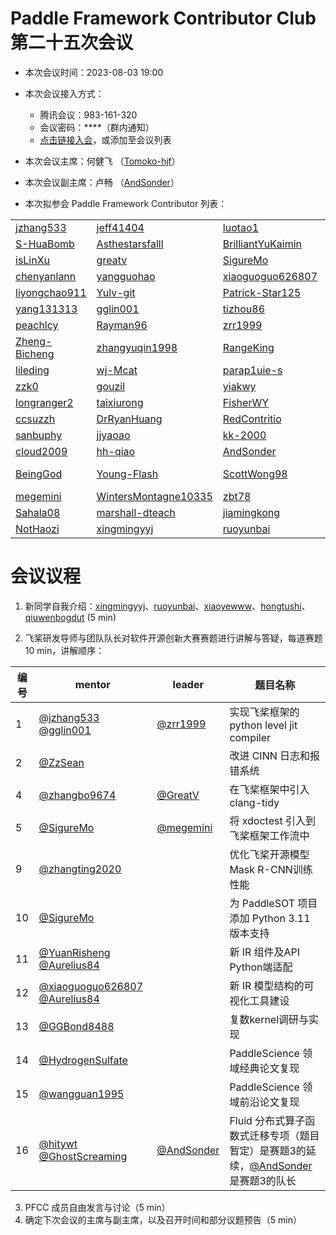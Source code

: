 # Paddle Framework Contributor Club 第二十五次会议

- 本次会议时间：2023-08-03 19:00

- 本次会议接入方式：

  - 腾讯会议：983-161-320
  - 会议密码：\*\*\*\*（群内通知）
  - [点击链接入会](https://meeting.tencent.com/dm/VojjLHgcOv2S)，或添加至会议列表

- 本次会议主席：何健飞 （[Tomoko-hjf](https://github.com/Tomoko-hjf)）

- 本次会议副主席：卢畅 （[AndSonder](https://github.com/AndSonder)）

- 本次拟参会 Paddle Framework Contributor 列表：

|                                                   |                                                                 |                                                           |                                                       |                                                     |                                                                     |
| ------------------------------------------------- | --------------------------------------------------------------- | --------------------------------------------------------- | ----------------------------------------------------- | --------------------------------------------------- | ------------------------------------------------------------------- |
| [jzhang533](https://github.com/jzhang533)         | [jeff41404](https://github.com/jeff41404)                       | [luotao1](https://github.com/luotao1)                     | [Ligoml](https://github.com/Ligoml)                   | [TCChenlong](https://github.com/TCChenlong)         | [guguguzi](https://github.com/guguguzi)                             |
| [S-HuaBomb](https://github.com/S-HuaBomb)         | [Asthestarsfalll](https://github.com/Asthestarsfalll)           | [BrilliantYuKaimin](https://github.com/BrilliantYuKaimin) | [Li-fAngyU](https://github.com/Li-fAngyU)             | [liqitong-a](https://github.com/liqitong-a)         | [unseenme](https://github.com/unseenme)                             |
| [isLinXu](https://github.com/isLinXu)             | [greatv](https://github.com/greatv)                             | [SigureMo](https://github.com/SigureMo)                   | [jinyouzhi](https://github.com/jinyouzhi)             | [gsq7474741](https://github.com/gsq7474741)         | [thunder95](https://github.com/thunder95)                           |
| [chenyanlann](https://github.com/chenyanlann)     | [yangguohao](https://github.com/yangguohao)                     | [xiaoguoguo626807](https://github.com/xiaoguoguo626807)   | [Liyulingyue](https://github.com/Liyulingyue)         | [GeYuYao-hub](https://github.com/GeYuYao-hub)       | [fuqianya](https://github.com/fuqianya)                             |
| [liyongchao911](https://github.com/liyongchao911) | [Yulv-git](https://github.com/Yulv-git)                         | [Patrick-Star125](https://github.com/Patrick-Star125)     | [nlp-zn](https://github.com/nlp-zn)                   | [OccupyMars2025](https://github.com/OccupyMars2025) | [OuyangChao](https://github.com/OuyangChao)                         |
| [yang131313](https://github.com/yang131313)       | [gglin001](https://github.com/gglin001)                         | [tizhou86](https://github.com/tizhou86)                   | [Ainavo](https://github.com/Ainavo)                   | [ReganYue](https://github.com/ReganYue)             | [mrcangye](https://github.com/mrcangye)                             |
| [peachlcy](https://github.com/peachlcy)           | [Rayman96](https://github.com/Rayman96)                         | [zrr1999](https://github.com/zrr1999)                     | [xiaohemaikoo](https://github.com/xiaohemaikoo)       | [engineer1109](https://github.com/engineer1109)     | [enkilee](https://github.com/enkilee)                               |
| [Zheng-Bicheng](https://github.com/Zheng-Bicheng) | [zhangyuqin1998](https://github.com/zhangyuqin1998)             | [RangeKing](https://github.com/RangeKing)                 | [kevinng77](https://github.com/kevinng77)             | [caolonghao](https://github.com/caolonghao)         | [AndPuQing](https://github.com/AndPuQing)                           |
| [lileding](https://github.com/lileding)           | [wj-Mcat](https://github.com/wj-Mcat)                           | [parap1uie-s](https://github.com/parap1uie-s)             | [jingsongliujing](https://github.com/jingsongliujing) | [dasenCoding](https://github.com/dasenCoding)       | [PureNatural](https://github.com/PureNatural)                       |
| [zzk0](https://github.com/zzk0)                   | [gouzil](https://github.com/gouzil)                             | [yiakwy](https://github.com/yiakwy)                       | [VigiZhang](https://github.com/VigiZhang)             | [huangjiyi](https://github.com/huangjiyi)           | [supercodebull](https://github.com/supercodebull)                   |
| [longranger2](https://github.com/longranger2)     | [taixiurong](https://github.com/taixiurong)                     | [FisherWY](https://github.com/FisherWY)                   | [Atlantisming](https://github.com/Atlantisming)       | [Lemon-er](https://github.com/Lemon-er)             | [lizechng](https://github.com/lizechng)                             |
| [ccsuzzh](https://github.com/ccsuzzh)             | [DrRyanHuang](https://github.com/DrRyanHuang)                   | [RedContritio](https://github.com/RedContritio)           | [Lyutoon](https://github.com/Lyutoon)                 | [PommesPeter](https://github.com/PommesPeter)       | [tianxingxia-cn](https://github.com/tianxingxia-cn)                 |
| [sanbuphy](https://github.com/sanbuphy)           | [jjyaoao](https://github.com/jjyaoao)                           | [kk-2000](https://github.com/kk-2000)                     | [Tomoko-hjf](https://github.com/Tomoko-hjf)           | [edencfc](https://github.com/edencfc)               | [CollaborativeFiltering](https://github.com/CollaborativeFiltering) |
| [cloud2009](https://github.com/cloud2009)         | [hh-qiao](https://github.com/hh-qiao)                           | [AndSonder](https://github.com/AndSonder)                 | [JuiceHub](https://github.com/JuiceHub)               | [Difers](https://github.com/Difers)                 | [zeroRains](https://github.com/zeroRains)                           |
| [BeingGod](https://github.com/BeingGod)           | [Young-Flash](https://github.com/Young-Flash)                   | [ScottWong98](https://github.com/ScottWong98)             | [Yang-Changhui](https://github.com/Yang-Changhui)     | [LyndonKong](https://github.com/LyndonKong)         | [zade23](https://github.com/zade23)                                 |
| [megemini](https://github.com/megemini)           | [WintersMontagne10335](https://github.com/WintersMontagne10335) | [zbt78](https://github.com/zbt78)                         | [DrownFish](https://github.com/DrownFish19)           | [co63oc](https://github.com/co63oc)                 | [minleminzui](https://github.com/minleminzui)                            |            
| [Sahala08](https://github.com/Sahala08)           | [marshall-dteach](https://github.com/marshall-dteach)           | [jiamingkong](https://github.com/jiamingkong)             | [txyugood](https://github.com/txyugood)            | [gaoziyuan](https://github.com/gaoziyuan)            | [MayYouBeProsperous](https://github.com/MayYouBeProsperous)            |
| [NotHaozi](https://github.com/NotHaozi)       | [xingmingyyj](https://github.com/xingmingyyj)            | [ruoyunbai](https://github.com/ruoyunbai)           |      [xiaoyewww](https://github.com/xiaoyewww)        | [hongtushi](https://github.com/hongtushi)           |      [qiuwenbogdut](https://github.com/qiuwenbogdut)   |     

# 会议议程

1. 新同学自我介绍：[xingmingyyj](https://github.com/xingmingyyj)、[ruoyunbai](https://github.com/ruoyunbai)、[xiaoyewww](https://github.com/xiaoyewww)、[hongtushi](https://github.com/hongtushi)、[qiuwenbogdut](https://github.com/qiuwenbogdut)   (5 min)

2. 飞桨研发导师与团队队长对软件开源创新大赛赛题进行讲解与答疑，每道赛题 10 min，讲解顺序：

| 编号 | mentor                                                       | leader                                     | 题目名称                                                     |
| ---- | ------------------------------------------------------------ | ------------------------------------------ | ------------------------------------------------------------ |
| 1    | [@jzhang533](https://github.com/jzhang533) [@gglin001](https://github.com/gglin001) | [@zrr1999](https://github.com/zrr1999)     | 实现飞桨框架的 python level jit compiler                     |
| 2    | [@ZzSean](https://github.com/ZzSean)                                                      |                                            | 改进 CINN 日志和报错系统                                     |
| 4    | [@zhangbo9674](https://github.com/zhangbo9674)               | [@GreatV](https://github.com/GreatV)       | 在飞桨框架中引入 clang-tidy                                  |
| 5    | [@SigureMo](https://github.com/SigureMo)                     | [@megemini](https://github.com/megemini)   | 将 xdoctest 引入到飞桨框架工作流中                           |
| 9    | [@zhangting2020](https://github.com/zhangting2020)           |                                            | 优化飞桨开源模型Mask R-CNN训练性能                           |
| 10   | [@SigureMo](https://github.com/SigureMo)                     |                                            | 为 PaddleSOT 项目添加 Python 3.11 版本支持                   |
| 11   | [@YuanRisheng](https://github.com/YuanRisheng) [@Aurelius84](https://github.com/Aurelius84) |                                            | 新 IR 组件及API Python端适配                                 |
| 12   | [@xiaoguoguo626807](https://github.com/xiaoguoguo626807) [@Aurelius84](https://github.com/Aurelius84) |                                            | 新 IR 模型结构的可视化工具建设                               |
| 13   | [@GGBond8488](https://github.com/GGBond8488)                 |                                            | 复数kernel调研与实现                                         |
| 14   | [@HydrogenSulfate](https://github.com/HydrogenSulfate)       |                                            | PaddleScience 领域经典论文复现                               |
| 15   | [@wangguan1995](https://github.com/wangguan1995)             |                                            | PaddleScience 领域前沿论文复现                               |
| 16   | [@hitywt](https://github.com/hitywt) [@GhostScreaming](https://github.com/GhostScreaming) | [@AndSonder](https://github.com/AndSonder) | Fluid 分布式算子函数式迁移专项（题目暂定）是赛题3的延续，[@AndSonder](https://github.com/AndSonder) 是赛题3的队长 |

3. PFCC 成员自由发言与讨论（5 min）
4. 确定下次会议的主席与副主席，以及召开时间和部分议题预告（5 min）
